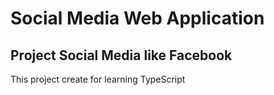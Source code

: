 # Social Media Web Application
## Project Social Media like Facebook
This project create for learning TypeScript 
